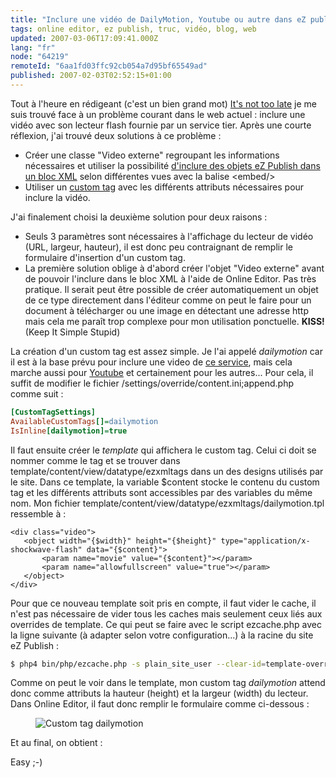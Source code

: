 ```yaml
---
title: "Inclure une vidéo de DailyMotion, Youtube ou autre dans eZ publish"
tags: online editor, ez publish, truc, vidéo, blog, web
updated: 2007-03-06T17:09:41.000Z
lang: "fr"
node: "64219"
remoteId: "6aa1fd03ffc92cb054a7d95bf65549ad"
published: 2007-02-03T02:52:15+01:00
---
```

 
Tout à l'heure en rédigeant (c'est un bien grand mot) [It's not too late](/post/it-s-not-too-late) je me suis trouvé face à un problème courant dans le web actuel : inclure une vidéo avec son lecteur flash fournie par un service tier. Après une courte réflexion, j'ai trouvé deux solutions à ce problème :

* Créer une classe &quot;Video externe&quot; regroupant les informations nécessaires et utiliser la possibilité [d'inclure des objets eZ Publish dans un bloc XML](http://ez.no/doc/ez_publish/technical_manual/3_8/reference/datatypes/xml_block/object_embedding) selon différentes vues avec la balise &lt;embed/&gt;
* Utiliser un [custom tag](http://ez.no/doc/ez_publish/technical_manual/3_8/reference/datatypes/xml_block/custom_tags) avec les différents attributs nécessaires pour inclure la vidéo.
 
 
J'ai finalement choisi la deuxième solution pour deux raisons :

* Seuls 3 paramètres sont nécessaires à l'affichage du lecteur de vidéo (URL, largeur, hauteur), il est donc peu contraignant de remplir le formulaire d'insertion d'un custom tag.
* La première solution oblige à d'abord créer l'objet &quot;Video externe&quot; avant de pouvoir l'inclure dans le bloc XML à l'aide de Online Editor. Pas très pratique. Il serait peut être possible de créer automatiquement un objet de ce type directement dans l'éditeur comme on peut le faire pour un document à télécharger ou une image en détectant une adresse http mais cela me paraît trop complexe pour mon utilisation ponctuelle. **KISS!** (Keep It Simple Stupid)
 

La création d'un custom tag est assez simple. Je l'ai appelé *dailymotion* car il est à la base prévu pour inclure une video de [ce service](http://www.dailymotion.com), mais cela marche aussi pour [Youtube](http://www.youtube.com/) et certainement pour les autres... Pour cela, il suffit de modifier le fichier /settings/override/content.ini;append.php comme suit :

 ``` ini
[CustomTagSettings]
AvailableCustomTags[]=dailymotion
IsInline[dailymotion]=true
```

 
Il faut ensuite créer le *template* qui affichera le custom tag. Celui ci doit se nommer comme le tag et se trouver dans template/content/view/datatype/ezxmltags dans un des designs utilisés par le site. Dans ce template, la variable $content stocke le contenu du custom tag et les différents attributs sont accessibles par des variables du même nom. Mon fichier template/content/view/datatype/ezxmltags/dailymotion.tpl ressemble à :

 ``` smarty
<div class="video">
    <object width="{$width}" height="{$height}" type="application/x-shockwave-flash" data="{$content}">
        <param name="movie" value="{$content}"></param>
        <param name="allowfullscreen" value="true"></param>
    </object>
</div>
```

 
Pour que ce nouveau template soit pris en compte, il faut vider le cache, il n'est pas nécessaire de vider tous les caches mais seulement ceux liés aux overrides de template. Ce qui peut se faire avec le script ezcache.php avec la ligne suivante (à adapter selon votre configuration...) à la racine du site eZ Publish :

 ``` bash
$ php4 bin/php/ezcache.php -s plain_site_user --clear-id=template-override
```

 
Comme on peut le voir dans le template, mon custom tag *dailymotion* attend donc comme attributs la hauteur (height) et la largeur (width) du lecteur. Dans Online Editor, il faut donc remplir le formulaire comme ci-dessous :

 <figure class="object-center"><img src="/images//custom-tag-dailymotion.png" alt="Custom tag dailymotion">
</figure>

 
Et au final, on obtient :

 
<div class="video">
	<object width="400" height="342" type="application/x-shockwave-flash" data="https://www.dailymotion.com/swf/2v5NoyiC68nSC4tMV">
		<param name="movie" value="https://www.dailymotion.com/swf/2v5NoyiC68nSC4tMV"></param>
		<param name="allowfullscreen" value="true"></param>
	</object>
</div>

 
Easy ;-)

